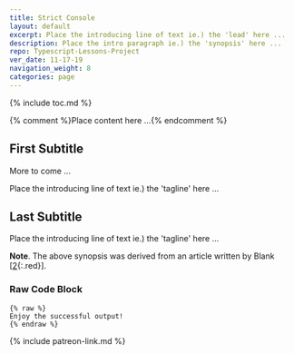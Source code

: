 ```yaml
---
title: Strict Console
layout: default
excerpt: Place the introducing line of text ie.) the 'lead' here ...
description: Place the intro paragraph ie.) the 'synopsis' here ...
repo: Typescript-Lessons-Project 
ver_date: 11-17-19
navigation_weight: 8
categories: page
---
```

{% include toc.md %}

{% comment %}Place content here ...{% endcomment %}

## First Subtitle

More to come ...

Place the introducing line of text ie.) the 'tagline' here ...

## Last Subtitle

Place the introducing line of text ie.) the 'tagline' here ...

**Note**. The above synopsis was derived from an article written by Blank [[2](#BLANK){:.red}].

### Raw Code Block

```liquid
{% raw %}
Enjoy the successful output!
{% endraw %}
```

{% include patreon-link.md %}
